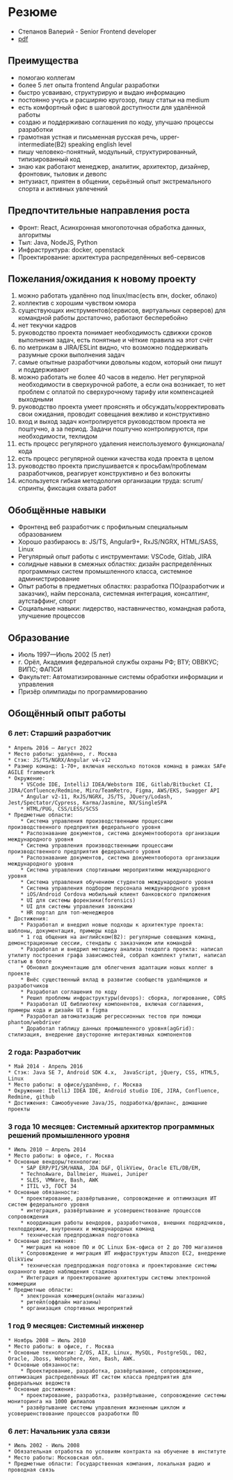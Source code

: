 # Резюме

 * Степанов Валерий - Senior Frontend developer
 * [pdf](https://stepanovv.ru/kbo/kb/карьера/резюме.pdf)

## Преимущества

 * помогаю коллегам
 * более 5 лет опыта frontend Angular разработки
 * быстро усваиваю, структурирую и выдаю информацию
 * постоянно учусь и расширяю кругозор, пишу статьи на medium
 * есть комфортный офис в шаговой доступности для удалённой работы
 * создаю и поддерживаю соглашения по коду, улучшаю процессы разработки
 * грамотная устная и письменная русская речь, upper-intermediate(B2) speaking english level
 * пишу человеко-понятный, модульный, структурированный, типизированный код
 * знаю как работают менеджер, аналитик, архитектор, дизайнер, фронтовик, тыловик и девопс
 * энтузиаст, приятен в общении, серьёзный опыт экстремального спорта и активных увлечений

## Предпочтительные направления роста

 * Фронт: React, Асинхронная многопоточная обработка данных, алгоритмы
 * Тыл: Java, NodeJS, Python
 * Инфраструктура: docker, openstack
 * Проектирование: архитектура распределённых веб-сервисов

## Пожелания/ожидания к новому проекту

 1. можно работать удалённо под linux/mac(есть впн, docker, облако)
 1. коллектив с хорошим чувством юмора
 1. существующих инструментов(сервисов, виртуальных серверов) для командной работы достаточно, работают бесперебойно
 1. нет текучки кадров
 1. руководство проекта понимает необходимость сдвижки сроков выполнения задач, есть понятные и чёткие правила на этот счёт
 1. по метрикам в JIRA/ESLint видно, что возможно поддерживать разумные сроки выполнения задач
 1. самые опытные разработчики довольны кодом, который они пишут и поддерживают
 1. можно работать не более 40 часов в неделю. Нет регулярной необходимости в сверхурочной работе, а если она возникает, то нет проблем с оплатой по сверхурочному тарифу или компенсацией выходными
 1. руководство проекта умеет прояснять и обсуждать/корректировать свои ожидания, проводит совещания вежливо и конструктивно
 1. вход и выход задач контролируется руководством проекта не поштучно, а за период. Задачи поштучно контролируются, при необходимости, техлидом
 1. есть процесс регулярного удаления неиспользуемого функционала/кода
 1. есть процесс регулярной оценки качества кода проекта в целом
 1. руководство проекта прислушивается к просьбам/проблемам разработчиков, реагирует конструктивно и без волокиты
 1. используется гибкая методология организации труда: scrum/спринты, фиксация охвата работ

## Обобщённые навыки

 * Фронтенд веб разработчик с профильным специальным образованием
 * Хорошо разбираюсь в: JS/TS, Angular9+, RxJS/NGRX, HTML/SASS, Linux
 * Регулярный опыт работы с инструментами: VSCode, Gitlab, JIRA
 * солидные навыки в смежных областях: дизайн распределённых программных систем промышленного класса, системное администрирование
 * Опыт работы в предметных областях: разработка ПО(разработчик и заказчик), найм персонала, системная интеграция, консалтинг, аутстаффинг, спорт
 * Социальные навыки: лидерство, наставничество, командная работа, улучшение процессов

## Образование
 * Июль 1997—Июль 2002 (5 лет)
 * г. Орёл, Академия федеральной службы охраны РФ; ВТУ; ОВВКУС; ВИПС; ФАПСИ
 * Факультет: Автоматизированные системы обработки информации и управления
 * Призёр олимпиады по программированию

## Обощённый опыт работы

### 6 лет: Старший разработчик

	* Апрель 2016 — Август 2022
	* Место работы: удалённо, г. Москва
	* Стэк: JS/TS/NGRX/Angular v4-v12
	* Размер команд: 1-70+, включая несколько потоков команд в рамках SAFe AGILE framework
	* Окружение:
		* VSCode IDE, IntelliJ IDEA/Webstorm IDE, Gitlab/Bitbucket CI, JIRA/Confluence/Redmine, Miro/TeamRetro, Figma, AWS/EKS, Swagger API
		* Angular v2-11, RxJS/NGRX, JS/TS, JQuery/Lodash, Jest/Spectator/Cypress, Karma/Jasmine, NX/SingleSPA
		* HTML/PUG, CSS/LESS/SCSS
	* Предметные области:
		* Система управления производственными процессами производственного предприятия федерального уровня
		* Распознавание документов, система документооборота организации международного уровня
		* Система управления производственными процессами производственного предприятия федерального уровня
		* Распознавание документов, система документооборота организации международного уровня
		* Система управления спортивными мероприятиями международного уровня
		* Система управления обучением студентов международного уровня
		* Система управления подбором персонала международного уровня
		* iOS/Android Cordova мобильный клиент банковского приложения
		* UI для системы форензики(forensics)
		* UI для системы управления звонками
		* HR портал для топ-менеджеров
	* Достижения:
		* Разработал и внедрил новые подходы к архитектуре проекта: шаблоны, документация, примеры кода
		* 1 год общения на английском(B2): регулярные совещания команд, демонстрационные сессии, стендапы с заказчиком или командой
		* Разработал и внедрил методику анализа техдолга проекта: написал утилиту построения графа зависимостей, собрал комплект утилит, написал статью в блоге
		* Обновил документацию для облегчения адаптации новых коллег в проекте
		* Внёс существенный вклад в развитие сообществ удалёнщиков и разработчиков
		* Разработал соглашения по коду
		* Решил проблемы инфраструктуры(devops): сборка, логирование, CORS
		* Разработал UI библиотеку компонентов, включая соглашения, примеры кода и дизайн UI в figma
		* Разработал автоматизацию регрессионных тестов при помощи phantom/webdriver
		* Доработал таблицу данных промышленного уровня(agGrid): стилизация, внедрение двусторонне интерактивных компонентов

### 2 года: Разработчик

	* Май 2014 - Апрель 2016
	* Стэк: Java SE 7, Android SDK 4.x,  JavaScript, jQuery, CSS, HTML5, Linux
	* Место работы: в офисе/удалённо, г. Москва
	* Окружение: ItelliJ IDEA IDE, Android studio IDE, JIRA, Confluence, Redmine, github
	* Достижения: Самообучение Java/JS, подработка/фриланс, домашние проекты

### 3 года 10 месяцев: Системный архитектор программных решений промышленного уровня

	* Июль 2010 — Апрель 2014
	* Место работы: в офисе, г. Москва
	* Основные вендоры/технологии:
		* SAP ERP/PI/SM/HANA, JDA D&F, QlikView, Oracle ETL/DB/EM,
		* TechnoAware, Dallmeier, Huawei, Juniper
		* SLES, VMWare, Bash, AWK
		* ITIL v3, ГОСТ 34
	* Основные обязанности:
		* проектирование, развёртывание, сопровождение и оптимизация ИТ систем федерального уровня
		* интеграция, развёртывание и усовершенствование процессов сопровождения
		* координация работы вендоров, разработчиков, внешних подрядчиков, техподдержки, внутренних и международных команд
		* техническая предпродажная подготовка
	* Основные достижения:
		* миграция на новое ПО и ОС Linux Бэк-офиса от 2 до 700 магазинов
		* Сопровождение и миграция ИТ инфраструктуры Amazon EC2, внедрение QlikView
		* техническая предпродажная подготовка и проектирование системы охранного видео наблюдения стадиона
		* Интеграция и проектирование архитектуры системы электронной коммерции
	* Предметные области:
		* электронная коммерция(онлайн магазины)
		* ритейл(оффлайн магазины)
		* организация спортивных мероприятий
### 1 год 9 месяцев: Системный инженер

	* Ноябрь 2008 — Июль 2010
	* Место работы: в офисе, г. Москва
	* Основные технологии: Z/OS, AIX, Linux, MySQL, PostgreSQL, DB2, Oracle, Jboss, Websphere, Xen, Bash, AWK.
	* Основные обязанности:
		* Проектирование, разработка, развёртывание, сопровождение, оптимизация распределённых ИТ систем класса предприятия для федеральных ведомств
	* Основные достижения:
		* проектирование, разработка, развёртывание, сопровождение системы мониторинга на 1000 филиалов
		* развёртывание системы управления жизненным циклом и усовершенствование процессов разработки ПО

### 6 лет: Начальник узла связи

 	* Июль 2002 - Июль 2008
	* Обязательная отработка по условиям контракта на обучение в институте
	* Место работы: Московская обл.
	* Предметные области: Государственная компания, локальная радио и проводная связь
